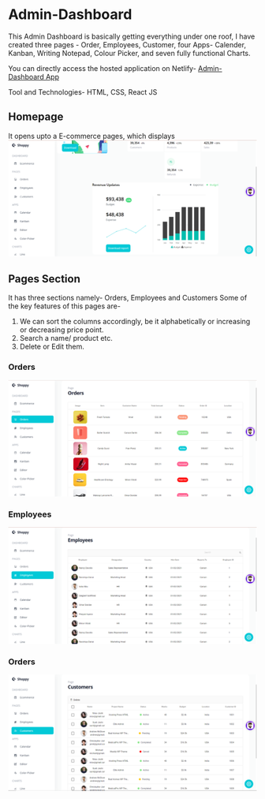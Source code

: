 # Admin-Dashboard

This Admin Dashboard is basically getting everything under one roof, I have created three pages - Order, Employees, Customer, four Apps- Calender, Kanban, Writing Notepad, Colour Picker, and seven fully functional Charts.

You can directly access the hosted application on Netlify-   [Admin-Dashboard App](https://dashboardmanage.netlify.app/)

Tool and Technologies- HTML, CSS, React JS

## Homepage
It opens upto a E-commerce pages, which displays 
![alt text](https://github.com/PrinciPorwal/shoppy/blob/master/Pages/Screenshot%20(28).png)


## Pages Section
It has three sections namely- Orders, Employees and Customers
Some of the key features of this pages are-
1. We can sort the columns accordingly, be it alphabetically or increasing or decreasing price point.
2. Search a name/ product etc.
3. Delete or Edit them.

### Orders
![alt text](https://github.com/PrinciPorwal/shoppy/blob/master/Pages/Screenshot%20(14).png)

### Employees
![alt text](https://github.com/PrinciPorwal/shoppy/blob/master/Pages/Screenshot%20(15).png)

### Orders
![alt text](https://github.com/PrinciPorwal/shoppy/blob/master/Pages/Screenshot%20(16).png)





